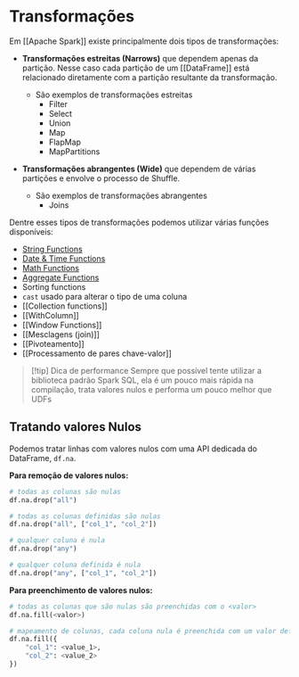 # Transformações

Em [[Apache Spark]] existe principalmente dois tipos de transformações:

- **Transformações estreitas (Narrows)** que dependem apenas da partição. Nesse caso cada partição de um [[DataFrame]] está relacionado diretamente com a partição resultante da transformação. 
	- São exemplos de transformações estreitas
		- Filter
		- Select
		- Union
		- Map
		- FlapMap
		- MapPartitions

- **Transformações abrangentes (Wide)** que dependem de várias partições e envolve o processo de Shuffle.
	- São exemplos de transformações abrangentes
		- Joins

Dentre esses tipos de transformações podemos utilizar várias funções disponíveis:

- [String Functions](https://sparkbyexamples.com/spark/spark-sql-functions/#string)
- [Date & Time Functions](https://sparkbyexamples.com/spark/spark-sql-functions/#date-time)
- [Math Functions](https://sparkbyexamples.com/spark/spark-sql-functions/#math)
- [Aggregate Functions](https://sparkbyexamples.com/spark/spark-sql-functions/#aggregate)
- Sorting functions
- `cast` usado para alterar o tipo de uma coluna
- [[Collection functions]]
- [[WithColumn]]
- [[Window Functions]]
- [[Mesclagens (join)]]
- [[Pivoteamento]]
- [[Processamento de pares chave-valor]]

> [!tip] Dica de performance
> Sempre que possível tente utilizar a biblioteca padrão Spark SQL, ela é um pouco mais rápida na compilação, trata valores nulos e performa um pouco melhor que UDFs

## Tratando valores Nulos

Podemos tratar linhas com valores nulos com uma API dedicada do DataFrame, `df.na`.

**Para remoção de valores nulos:**

```py
# todas as colunas são nulas
df.na.drop("all")

# todas as colunas definidas são nulas
df.na.drop("all", ["col_1", "col_2"])

# qualquer coluna é nula
df.na.drop("any")

# qualquer coluna definida é nula
df.na.drop("any", ["col_1", "col_2"])
```

**Para preenchimento de valores nulos:**

```py
# todas as colunas que são nulas são preenchidas com o <valor>
df.na.fill(<valor>)

# mapeamento de colunas, cada coluna nula é preenchida com um valor definido
df.na.fill({
	"col_1": <value_1>,
	"col_2": <value_2>
})
```
